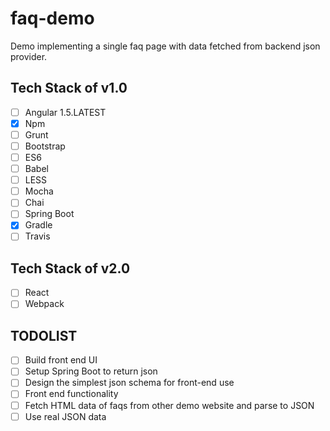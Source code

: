 # faq-demo

Demo implementing a single faq page with data fetched from backend json provider.

## Tech Stack of v1.0

* [ ] Angular 1.5.LATEST
* [x] Npm
* [ ] Grunt
* [ ] Bootstrap
* [ ] ES6
* [ ] Babel
* [ ] LESS
* [ ] Mocha
* [ ] Chai
* [ ] Spring Boot
* [x] Gradle
* [ ] Travis

## Tech Stack of v2.0

* [ ] React
* [ ] Webpack

## TODOLIST

* [ ] Build front end UI
* [ ] Setup Spring Boot to return json
* [ ] Design the simplest json schema for front-end use
* [ ] Front end functionality
* [ ] Fetch HTML data of faqs from other demo website and parse to JSON
* [ ] Use real JSON data
